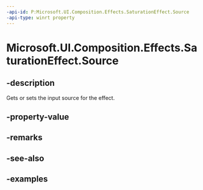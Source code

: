 ```yaml
---
-api-id: P:Microsoft.UI.Composition.Effects.SaturationEffect.Source
-api-type: winrt property
---
```


<!-- Property syntax.
public IGraphicsEffectSource Source { get;  set; }
-->

# Microsoft.UI.Composition.Effects.SaturationEffect.Source

## -description
Gets or sets the input source for the effect.

## -property-value

## -remarks

## -see-also

## -examples

